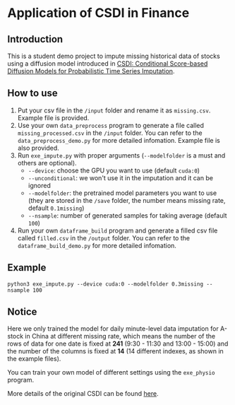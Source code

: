 # Application of CSDI in Finance

## Introduction
This is a student demo project to impute missing historical data of stocks using a diffusion model introduced in [CSDI: Conditional Score-based Diffusion Models for Probabilistic Time Series Imputation](https://arxiv.org/abs/2107.03502).

## How to use
1. Put your csv file in the ```/input``` folder and rename it as ```missing.csv```. Example file is provided.
2. Use your own ```data_preprocess``` program to generate a file called ```missing_processed.csv``` in the ```/input``` folder. You can refer to the ```data_preprocess_demo.py``` for more detailed infomation. Example file is also provided.
3. Run ```exe_impute.py``` with proper arguments (```--modelfolder``` is a must and others are optional).
    - ```--device```: choose the GPU you want to use (default ```cuda:0```)
    - ```--unconditional```: we won't use it in the imputation and it can be ignored
    - ```--modelfolder```: the pretrained model parameters you want to use (they are stored in the ```/save``` folder, the number means missing rate, default ```0.1missing```)
    - ```--nsample```: number of generated samples for taking average (default ```100```)
4. Run your own ```dataframe_build``` program and generate a filled csv file called ```filled.csv``` in the ```/output``` folder. You can refer to the ```dataframe_build_demo.py``` for more detailed infomation.

## Example
```
python3 exe_impute.py --device cuda:0 --modelfolder 0.3missing --nsample 100
```

## Notice
Here we only trained the model for daily minute-level data imputation for A-stock in China at different missing rate, which means the number of the rows of data for one date is fixed at **241** (9:30 - 11:30 and 13:00 - 15:00) and the number of the columns is fixed at **14** (14 different indexes, as shown in the example files).

You can train your own model of different settings using the ```exe_physio``` program.

More details of the original CSDI can be found [here](https://github.com/ermongroup/CSDI).